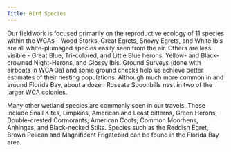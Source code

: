 ```yaml
---
Title: Bird Species
---
```


Our fieldwork is focused primarily on the reproductive ecology of 11 species within the WCAs - Wood Storks, Great Egrets, Snowy Egrets, and White Ibis are all white-plumaged species easily seen from the air. Others are less visible - Great Blue, Tri-colored, and Little Blue herons, Yellow- and Black-crowned Night-Herons, and Glossy Ibis. Ground Surveys (done with airboats in WCA 3a) and some ground checks help us achieve better estimates of their nesting populations. Although much more common in and around Florida Bay, about a dozen Roseate Spoonbills nest in two of the larger WCA colonies.

Many other wetland species are commonly seen in our travels. These include Snail Kites, Limpkins, American and Least bitterns, Green Herons, Double-crested Cormorants, American Coots, Common Moorhens, Anhingas, and Black-necked Stilts. Species such as the Reddish Egret, Brown Pelican and Magnificent Frigatebird can be found in the Florida Bay area.